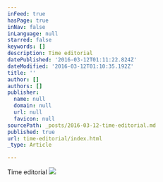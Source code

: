 ```yaml
---
inFeed: true
hasPage: true
inNav: false
inLanguage: null
starred: false
keywords: []
description: Time editorial
datePublished: '2016-03-12T01:11:22.824Z'
dateModified: '2016-03-12T01:10:35.192Z'
title: ''
author: []
authors: []
publisher:
  name: null
  domain: null
  url: null
  favicon: null
sourcePath: _posts/2016-03-12-time-editorial.md
published: true
url: time-editorial/index.html
_type: Article

---
```

Time editorial
![](https://the-grid-user-content.s3-us-west-2.amazonaws.com/2b1246b4-0ef2-43cd-8447-78ee1fbfbf19.jpg)